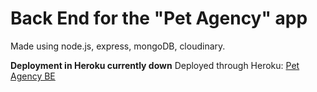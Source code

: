 # Back End for the "Pet Agency" app 

Made using node.js, express, mongoDB, cloudinary. 

**Deployment in Heroku currently down**
Deployed through Heroku: [Pet Agency BE](https://pet-agency-be.herokuapp.com)
